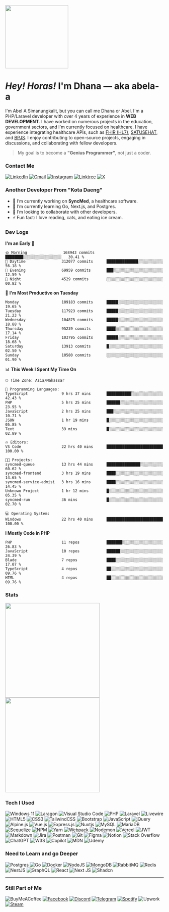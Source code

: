 <img align="center" src="https://images-wixmp-ed30a86b8c4ca887773594c2.wixmp.com/f/775dfae9-f9b5-46c9-bcd8-62e7d40ba177/dg8m8ty-85b63ee9-27f4-4b8e-84d7-2957a17e168e.gif?token=eyJ0eXAiOiJKV1QiLCJhbGciOiJIUzI1NiJ9.eyJzdWIiOiJ1cm46YXBwOjdlMGQxODg5ODIyNjQzNzNhNWYwZDQxNWVhMGQyNmUwIiwiaXNzIjoidXJuOmFwcDo3ZTBkMTg4OTgyMjY0MzczYTVmMGQ0MTVlYTBkMjZlMCIsIm9iaiI6W1t7InBhdGgiOiJcL2ZcLzc3NWRmYWU5LWY5YjUtNDZjOS1iY2Q4LTYyZTdkNDBiYTE3N1wvZGc4bTh0eS04NWI2M2VlOS0yN2Y0LTRiOGUtODRkNy0yOTU3YTE3ZTE2OGUuZ2lmIn1dXSwiYXVkIjpbInVybjpzZXJ2aWNlOmZpbGUuZG93bmxvYWQiXX0.YTHuFTar9-PujC258UXVO9xk0lfr7AQhvpkIuJpBteM" width="200px">

<h1><i>Hey! Horas!</i> I'm <b>Dhana</b> — aka abela-a</h1>

I'm Abel A Simanungkalit, but you can call me Dhana or Abel.
I'm a PHP/Laravel developer with over 4 years of experience in **WEB DEVELOPMENT**.
I have worked on numerous projects in the education, government sectors, and I'm currently focused on healthcare.
I have experience integrating healthcare APIs, such as [FHIR (HL7)](https://hl7.org/fhir/), [SATUSEHAT](https://satusehat.kemkes.go.id/platform/docs/id/playbook/), and [BPJS](https://dvlp.bpjs-kesehatan.go.id:8888/trust-mark/portal.html).
I enjoy contributing to open-source projects, engaging in discussions, and collaborating with fellow developers.

> My goal is to become a **"Genius Programmer"**, not just a coder.

### Contact Me

[![LinkedIn](https://img.shields.io/badge/linkedin-%230077B5.svg?style=for-the-badge&logo=linkedin&logoColor=white)](https://linkedin.com/in/abelardhana)
[![Gmail](https://img.shields.io/badge/Gmail-D14836?style=for-the-badge&logo=gmail&logoColor=white)](mailto:abelardhana96@gmail.com)
[![Instagram](https://img.shields.io/badge/Instagram-E4405F?style=for-the-badge&logo=instagram&logoColor=white)](https://www.instagram.com/abelardhana)
[![Linktree](https://img.shields.io/badge/linktree-39E09B?style=for-the-badge&logo=linktree&logoColor=white)](https://linktr.ee/abelardhana)
[![X](https://img.shields.io/badge/X-%23000000.svg?style=for-the-badge&logo=X&logoColor=white)](https://x.com/abelardhanas)

### Another Developer From "Kota Daeng"

-   🔭 I’m currently working on **SyncMed**, a healthcare software.
-   🌱 I’m currently learning Go, Next.js, and Postgres.
-   🤝 I’m looking to collaborate with other developers.
-   ⚡ Fun fact: I love reading, cats, and eating ice cream.

### Dev Logs

<!--START_SECTION:waka-->
**I'm an Early 🐤** 

```text
🌞 Morning                168943 commits      ████████░░░░░░░░░░░░░░░░░   30.41 % 
🌆 Daytime                312077 commits      ██████████████░░░░░░░░░░░   56.18 % 
🌃 Evening                69959 commits       ███░░░░░░░░░░░░░░░░░░░░░░   12.59 % 
🌙 Night                  4529 commits        ░░░░░░░░░░░░░░░░░░░░░░░░░   00.82 % 
```
📅 **I'm Most Productive on Tuesday** 

```text
Monday                   109183 commits      █████░░░░░░░░░░░░░░░░░░░░   19.65 % 
Tuesday                  117923 commits      █████░░░░░░░░░░░░░░░░░░░░   21.23 % 
Wednesday                104875 commits      █████░░░░░░░░░░░░░░░░░░░░   18.88 % 
Thursday                 95239 commits       ████░░░░░░░░░░░░░░░░░░░░░   17.14 % 
Friday                   103795 commits      █████░░░░░░░░░░░░░░░░░░░░   18.68 % 
Saturday                 13913 commits       █░░░░░░░░░░░░░░░░░░░░░░░░   02.50 % 
Sunday                   10580 commits       ░░░░░░░░░░░░░░░░░░░░░░░░░   01.90 % 
```


📊 **This Week I Spent My Time On** 

```text
🕑︎ Time Zone: Asia/Makassar

💬 Programming Languages: 
TypeScript               9 hrs 37 mins       ███████████░░░░░░░░░░░░░░   42.43 % 
PHP                      5 hrs 25 mins       ██████░░░░░░░░░░░░░░░░░░░   23.95 % 
JavaScript               2 hrs 25 mins       ███░░░░░░░░░░░░░░░░░░░░░░   10.71 % 
JSON                     1 hr 19 mins        █░░░░░░░░░░░░░░░░░░░░░░░░   05.85 % 
Text                     39 mins             █░░░░░░░░░░░░░░░░░░░░░░░░   02.89 % 

🔥 Editors: 
VS Code                  22 hrs 40 mins      █████████████████████████   100.00 % 

🐱‍💻 Projects: 
syncmed-queue            13 hrs 44 mins      ███████████████░░░░░░░░░░   60.62 % 
syncmed-frontend         3 hrs 19 mins       ████░░░░░░░░░░░░░░░░░░░░░   14.65 % 
syncmed-service-admisi   3 hrs 16 mins       ████░░░░░░░░░░░░░░░░░░░░░   14.45 % 
Unknown Project          1 hr 12 mins        █░░░░░░░░░░░░░░░░░░░░░░░░   05.35 % 
syncmed-run              36 mins             █░░░░░░░░░░░░░░░░░░░░░░░░   02.70 % 

💻 Operating System: 
Windows                  22 hrs 40 mins      █████████████████████████   100.00 % 
```

**I Mostly Code in PHP** 

```text
PHP                      11 repos            ███████░░░░░░░░░░░░░░░░░░   26.83 % 
JavaScript               10 repos            ██████░░░░░░░░░░░░░░░░░░░   24.39 % 
Blade                    7 repos             ████░░░░░░░░░░░░░░░░░░░░░   17.07 % 
TypeScript               4 repos             ██░░░░░░░░░░░░░░░░░░░░░░░   09.76 % 
HTML                     4 repos             ██░░░░░░░░░░░░░░░░░░░░░░░   09.76 % 
```




<!--END_SECTION:waka-->

### Stats

<a href="https://github.com/abela-a">
  <img height=300 align="center" src="https://abela-a-github-stats.vercel.app/api?username=abela-a&show_icons=true&show=reviews,discussions_started,discussions_answered,prs_merged,prs_merged_percentage&include_all_commits=true&rank_icon=github" />
</a>
<a href="https://github.com/abela-a">
  <img height=300 align="center" src="https://abela-a-github-stats.vercel.app/api/top-langs/?username=abela-a&layout=pie" />
</a>

### Tech I Used

![Windows 11](https://img.shields.io/badge/Windows%2011-%230079d5.svg?style=for-the-badge&logo=Windows%2011&logoColor=white)
![Laragon](https://img.shields.io/badge/Laragon-0E83CD?style=for-the-badge&logo=Laragon&logoColor=white)
![Visual Studio Code](https://img.shields.io/badge/Visual%20Studio%20Code-0078d7.svg?style=for-the-badge&logo=visual-studio-code&logoColor=white)
![PHP](https://img.shields.io/badge/php-%23777BB4.svg?style=for-the-badge&logo=php&logoColor=white)
![Laravel](https://img.shields.io/badge/laravel-%23FF2D20.svg?style=for-the-badge&logo=laravel&logoColor=white)
![Livewire](https://img.shields.io/badge/livewire-%234e56a6.svg?style=for-the-badge&logo=livewire&logoColor=white)
![HTML5](https://img.shields.io/badge/html5-%23E34F26.svg?style=for-the-badge&logo=html5&logoColor=white)
![CSS3](https://img.shields.io/badge/css3-%231572B6.svg?style=for-the-badge&logo=css3&logoColor=white)
![TailwindCSS](https://img.shields.io/badge/tailwindcss-%2338B2AC.svg?style=for-the-badge&logo=tailwind-css&logoColor=white)
![Bootstrap](https://img.shields.io/badge/bootstrap-%238511FA.svg?style=for-the-badge&logo=bootstrap&logoColor=white)
![JavaScript](https://img.shields.io/badge/javascript-%23323330.svg?style=for-the-badge&logo=javascript&logoColor=%23F7DF1E)
![jQuery](https://img.shields.io/badge/jquery-%230769AD.svg?style=for-the-badge&logo=jquery&logoColor=white)
![Alpine.js](https://img.shields.io/badge/alpinejs-white.svg?style=for-the-badge&logo=alpinedotjs&logoColor=%238BC0D0)
![Vue.js](https://img.shields.io/badge/vuejs-%2335495e.svg?style=for-the-badge&logo=vuedotjs&logoColor=%234FC08D)
![Express.js](https://img.shields.io/badge/express.js-%23404d59.svg?style=for-the-badge&logo=express&logoColor=%2361DAFB)
![Nuxtjs](https://img.shields.io/badge/Nuxt-002E3B?style=for-the-badge&logo=nuxtdotjs&logoColor=#00DC82)
![MySQL](https://img.shields.io/badge/mysql-4479A1.svg?style=for-the-badge&logo=mysql&logoColor=white)
![MariaDB](https://img.shields.io/badge/MariaDB-003545?style=for-the-badge&logo=mariadb&logoColor=white)
![Sequelize](https://img.shields.io/badge/Sequelize-52B0E7?style=for-the-badge&logo=Sequelize&logoColor=white)
![NPM](https://img.shields.io/badge/NPM-%23CB3837.svg?style=for-the-badge&logo=npm&logoColor=white)
![Yarn](https://img.shields.io/badge/yarn-%232C8EBB.svg?style=for-the-badge&logo=yarn&logoColor=white)
![Webpack](https://img.shields.io/badge/webpack-%238DD6F9.svg?style=for-the-badge&logo=webpack&logoColor=black)
![Nodemon](https://img.shields.io/badge/NODEMON-%23323330.svg?style=for-the-badge&logo=nodemon&logoColor=%BBDEAD)
![Vercel](https://img.shields.io/badge/vercel-%23000000.svg?style=for-the-badge&logo=vercel&logoColor=white)
![JWT](https://img.shields.io/badge/JWT-black?style=for-the-badge&logo=JSON%20web%20tokens)
![Markdown](https://img.shields.io/badge/markdown-%23000000.svg?style=for-the-badge&logo=markdown&logoColor=white)
![Jira](https://img.shields.io/badge/jira-%230A0FFF.svg?style=for-the-badge&logo=jira&logoColor=white)
![Postman](https://img.shields.io/badge/Postman-FF6C37?style=for-the-badge&logo=postman&logoColor=white)
![Git](https://img.shields.io/badge/git-%23F05033.svg?style=for-the-badge&logo=git&logoColor=white)
![Figma](https://img.shields.io/badge/figma-%23F24E1E.svg?style=for-the-badge&logo=figma&logoColor=white)
![Notion](https://img.shields.io/badge/Notion-%23000000.svg?style=for-the-badge&logo=notion&logoColor=white)
![Stack Overflow](https://img.shields.io/badge/-Stackoverflow-FE7A16?style=for-the-badge&logo=stack-overflow&logoColor=white)
![ChatGPT](https://img.shields.io/badge/ChatGPT-74aa9c?style=for-the-badge&logo=openai&logoColor=white)
![W3S](https://img.shields.io/badge/W3Schools-04AA6D?style=for-the-badge&logo=W3Schools&logoColor=white)
![Copilot](https://img.shields.io/badge/github%20copilot-000000?style=for-the-badge&logo=githubcopilot&logoColor=white)
![MDN](https://img.shields.io/badge/MDN_Web_Docs-black?style=for-the-badge&logo=mdnwebdocs&logoColor=white)
![Udemy](https://img.shields.io/badge/Udemy-A435F0?style=for-the-badge&logo=Udemy&logoColor=white)

### Need to Learn and go Deeper

![Postgres](https://img.shields.io/badge/postgres-%23316192.svg?style=for-the-badge&logo=postgresql&logoColor=white)
![Go](https://img.shields.io/badge/go-%2300ADD8.svg?style=for-the-badge&logo=go&logoColor=white)
![Docker](https://img.shields.io/badge/docker-%230db7ed.svg?style=for-the-badge&logo=docker&logoColor=white)
![NodeJS](https://img.shields.io/badge/node.js-6DA55F?style=for-the-badge&logo=node.js&logoColor=white)
![MongoDB](https://img.shields.io/badge/MongoDB-%234ea94b.svg?style=for-the-badge&logo=mongodb&logoColor=white)
![RabbitMQ](https://img.shields.io/badge/rabbitmq-%23FF6600.svg?&style=for-the-badge&logo=rabbitmq&logoColor=white)
![Redis](https://img.shields.io/badge/redis-%23DD0031.svg?style=for-the-badge&logo=redis&logoColor=white)
![NestJS](https://img.shields.io/badge/nestjs-%23E0234E.svg?style=for-the-badge&logo=nestjs&logoColor=white)
![GraphQL](https://img.shields.io/badge/-GraphQL-E10098?style=for-the-badge&logo=graphql&logoColor=white)
![React](https://img.shields.io/badge/react-%2320232a.svg?style=for-the-badge&logo=react&logoColor=%2361DAFB)
![Next JS](https://img.shields.io/badge/Next-black?style=for-the-badge&logo=next.js&logoColor=white)
![Shadcn](https://img.shields.io/badge/shadcn%2Fui-000000?style=for-the-badge&logo=shadcnui&logoColor=white)

---

### Still Part of Me

![BuyMeACoffee](https://img.shields.io/badge/Buy%20Me%20a%20Coffee-ffdd00?style=for-the-badge&logo=buy-me-a-coffee&logoColor=black)
[![Facebook](https://img.shields.io/badge/Facebook-1877F2?style=for-the-badge&logo=facebook&logoColor=white)](https://facebook.com/abelardhana)
[![Discord](https://img.shields.io/badge/Discord-5865F2?style=for-the-badge&logo=discord&logoColor=white)](https://discordapp.com/users/abelardhana)
[![Telegram](https://img.shields.io/badge/Telegram-2CA5E0?style=for-the-badge&logo=telegram&logoColor=white)](https://t.me/abelardhana)
[![Spotify](https://img.shields.io/badge/Spotify-1ED760?style=for-the-badge&logo=spotify&logoColor=white)](https://open.spotify.com/user/21rgoeq3bzmhfk4ylfrcov3qi?si=299505611c904160)
![Upwork](https://img.shields.io/badge/UpWork-6FDA44?style=for-the-badge&logo=Upwork&logoColor=white)
[![Steam](https://img.shields.io/badge/steam-%23000000.svg?style=for-the-badge&logo=steam&logoColor=white)](https://steamcommunity.com/id/abelardhana)
